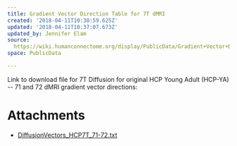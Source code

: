```yaml
---
title: Gradient Vector Direction Table for 7T dMRI
created: '2018-04-11T10:30:59.625Z'
updated: '2018-04-11T10:37:07.673Z'
updated_by: Jennifer Elam
source: 
  https://wiki.humanconnectome.org/display/PublicData/Gradient+Vector+Direction+Table+for+7T+dMRI
space: PublicData

---
```

Link to download file for 7T Diffusion for original HCP Young Adult (HCP-YA) -- 71 and 72 dMRI gradient vector directions:



# Attachments

- [DiffusionVectors_HCP7T_71-72.txt](./assets/DiffusionVectors_HCP7T_71-72.txt)